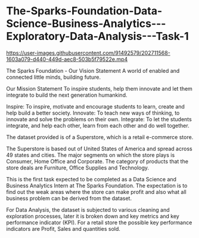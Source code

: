 # The-Sparks-Foundation-Data-Science-Business-Analytics---Exploratory-Data-Analysis---Task-1

https://user-images.githubusercontent.com/91492579/202711568-1603a079-d440-449d-aec8-503b5f79522e.mp4


The Sparks Foundation - Our Vision Statement
A world of enabled and connected little minds, building future.

Our Mission Statement
To inspire students, help them innovate and let them integrate to build the next generation humankind.

Inspire: To inspire, motivate and encourage students to learn, create and help build a better society.
Innovate: To teach new ways of thinking, to innovate and solve the problems on their own.
Integrate: To let the students integrate, and help each other, learn from each other and do well together.

The dataset provided is of a Superstore, which is a retail e-commerce store.

The Superstore is based out of United States of America and spread across 49 states and cities. The major segments on which the store plays is Consumer, Home Office and Corporate. The category of products that the store deals are Furniture, Office Supplies and Technology.

This is the first task expected to be completed as a Data Science and Business Analytics Intern at The Sparks Foundation. The expectation is to find out the weak areas
where the store can make profit and also what all business problem can be derived from the dataset.

For Data Analysis, the dataset is subjected to various cleaning and exploration processes, later it is broken down and key metrics and key performance indicator (KPI). For a retail store the possible key performance indicators are Profit, Sales and quantities sold. 

